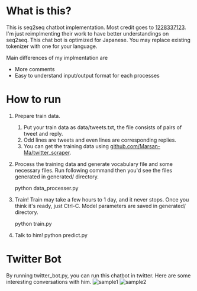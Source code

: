 # What is this?
This is seq2seq chatbot implementation. Most credit goes to [1228337123](https://github.com/1228337123/tensorflow-seq2seq-chatbot). I'm just reimplmenting their work to have better understandings on seq2seq. This chat bot is optimized for Japanese. You may replace existing tokenizer with one for your language.

Main differences of my implmentation are
- More comments
- Easy to understand input/output format for each processes

# How to run
1. Prepare train data.
    1. Put your train data as data/tweets.txt, the file consists of pairs of tweet and reply.
    1. Odd lines are tweets and even lines are corresponding replies.
    1. You can get the training data using [github.com/Marsan-Ma/twitter_scraper](https://github.com/Marsan-Ma/twitter_scraper).
1. Process the training data and generate vocabulary file and some necessary files. Run following command then you'd see the files generated in generated/ directory.

    python data_processer.py
1. Train! Train may take a few hours to 1 day, and it never stops. Once you think it's ready, just Ctrl-C. Model parameters are saved in generated/ directory.

    python train.py
    
1. Talk to him!
    python predict.py
    
# Twitter Bot
By running twitter_bot.py, you can run this chatbot in twitter.
Here are some interesting conversations with him.
![sample1](http://cdn-ak.f.st-hatena.com/images/fotolife/h/higepon/20170428/20170428211132.jpg?1493381493?changed=1493381493)
![sample2](http://cdn-ak.f.st-hatena.com/images/fotolife/h/higepon/20170428/20170428211230.jpg?1493381551?changed=1493381551)
